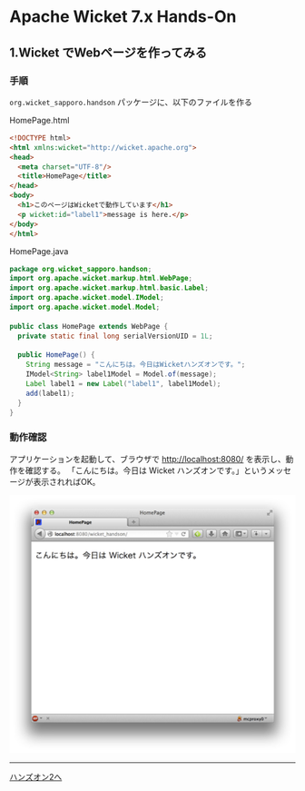 # Apache Wicket 7.x Hands-On

## 1.Wicket でWebページを作ってみる

### 手順

`org.wicket_sapporo.handson` パッケージに、以下のファイルを作る

HomePage.html

```html
<!DOCTYPE html>
<html xmlns:wicket="http://wicket.apache.org">
<head>
  <meta charset="UTF-8"/>
  <title>HomePage</title>
</head>
<body>
  <h1>このページはWicketで動作しています</h1>
  <p wicket:id="label1">message is here.</p>
</body>
</html>
```

HomePage.java

```java
package org.wicket_sapporo.handson;
import org.apache.wicket.markup.html.WebPage;
import org.apache.wicket.markup.html.basic.Label;
import org.apache.wicket.model.IModel;
import org.apache.wicket.model.Model;
 
public class HomePage extends WebPage {
  private static final long serialVersionUID = 1L;

  public HomePage() {
    String message = "こんにちは。今日はWicketハンズオンです。";
    IModel<String> label1Model = Model.of(message);
    Label label1 = new Label("label1", label1Model);
    add(label1);
  }
}
```

### 動作確認

アプリケーションを起動して、ブラウザで [http://localhost:8080/](http://localhost:8080/)  を表示し、動作を確認する。
「こんにちは。今日は Wicket ハンズオンです。」というメッセージが表示されればOK。

![fig01](./fig01.png)

----

[ハンズオン2へ](./HandsOn02.md)